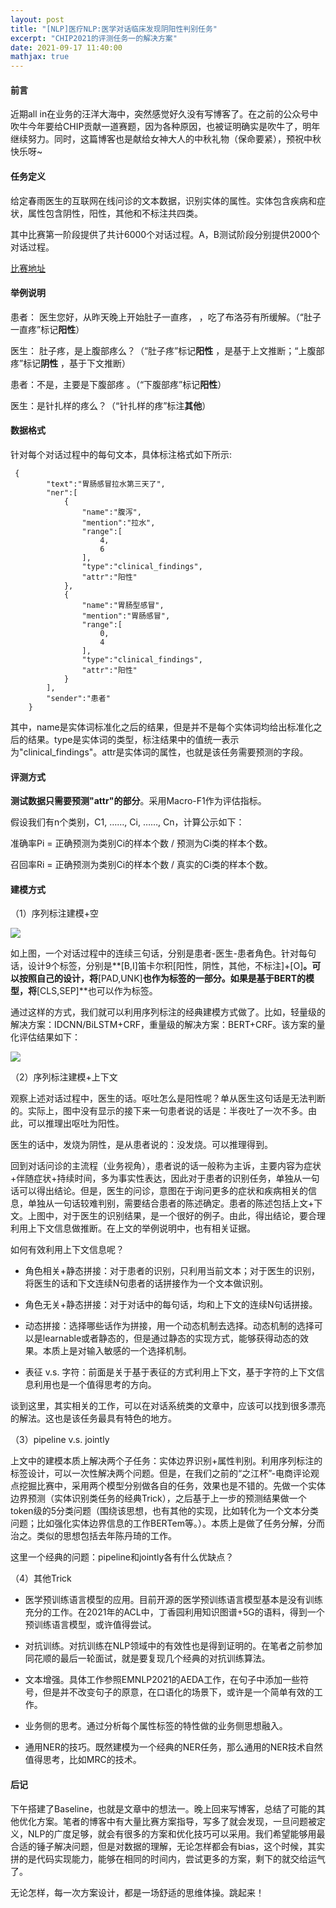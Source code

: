 ```yaml
---
layout: post
title: "[NLP]医疗NLP:医学对话临床发现阴阳性判别任务"
excerpt: "CHIP2021的评测任务一的解决方案"
date: 2021-09-17 11:40:00
mathjax: true
---
```


#### 前言

近期all in在业务的汪洋大海中，突然感觉好久没有写博客了。在之前的公众号中吹牛今年要给CHIP贡献一道赛题，因为各种原因，也被证明确实是吹牛了，明年继续努力。同时，这篇博客也是献给女神大人的中秋礼物（保命要紧），预祝中秋快乐呀~

#### 任务定义

给定春雨医生的互联网在线问诊的文本数据，识别实体的属性。实体包含疾病和症状，属性包含阴性，阳性，其他和不标注共四类。

其中比赛第一阶段提供了共计6000个对话过程。A，B测试阶段分别提供2000个对话过程。

[比赛地址](http://www.cips-chip.org.cn/2021/eval1)

#### 举例说明

患者： 医生您好，从昨天晚上开始肚子一直疼， ，吃了布洛芬有所缓解。（“肚子一直疼”标记**阳性**）

医生： 肚子疼，是上腹部疼么？（“肚子疼”标记**阳性** ，是基于上文推断；“上腹部疼”标记**阴性** ，基于下文推断）

患者：不是，主要是下腹部疼 。（“下腹部疼”标记**阳性**）

医生：是针扎样的疼么？（“针扎样的疼”标注**其他**）


#### 数据格式

针对每个对话过程中的每句文本，具体标注格式如下所示:

```
 {
        "text":"胃肠感冒拉水第三天了",
        "ner":[
            {
                "name":"腹泻",
                "mention":"拉水",
                "range":[
                    4,
                    6
                ],
                "type":"clinical_findings",
                "attr":"阳性"
            },
            {
                "name":"胃肠型感冒",
                "mention":"胃肠感冒",
                "range":[
                    0,
                    4
                ],
                "type":"clinical_findings",
                "attr":"阳性"
            }
        ],
        "sender":"患者"
    }
```

其中，name是实体词标准化之后的结果，但是并不是每个实体词均给出标准化之后的结果。type是实体词的类型，标注结果中的值统一表示为"clinical_findings"。attr是实体词的属性，也就是该任务需要预测的字段。

#### 评测方式

**测试数据只需要预测"attr"的部分**。采用Macro-F1作为评估指标。

假设我们有n个类别，C1, ……, Ci, ……, Cn，计算公示如下：

准确率Pi = 正确预测为类别Ci的样本个数 / 预测为Ci类的样本个数。

召回率Ri = 正确预测为类别Ci的样本个数 / 真实的Ci类的样本个数。

#### 建模方式

（1）序列标注建模+空

![](https://s3.bmp.ovh/imgs/2021/09/9318aed67953fb51.png)

如上图，一个对话过程中的连续三句话，分别是患者-医生-患者角色。针对每句话，设计9个标签，分别是**[B,I]笛卡尔积[阳性，阴性，其他，不标注]+[O]**。可以按照自己的设计，将**[PAD,UNK]**也作为标签的一部分。如果是基于BERT的模型，将**[CLS,SEP]**也可以作为标签。

通过这样的方式，我们就可以利用序列标注的经典建模方式做了。比如，轻量级的解决方案：IDCNN/BiLSTM+CRF，重量级的解决方案：BERT+CRF。该方案的量化评估结果如下：

![](https://s3.bmp.ovh/imgs/2021/09/ca6ac4d58fd4d4b9.png)

（2）序列标注建模+上下文

观察上述对话过程中，医生的话。呕吐怎么是阳性呢？单从医生这句话是无法判断的。实际上，图中没有显示的接下来一句患者说的话是：半夜吐了一次不多。由此，可以推理出呕吐为阳性。

医生的话中，发烧为阴性，是从患者说的：没发烧。可以推理得到。

回到对话问诊的主流程（业务视角），患者说的话一般称为主诉，主要内容为症状+伴随症状+持续时间，多为事实性表达，因此对于患者的识别任务，单独从一句话可以得出结论。但是，医生的问诊，意图在于询问更多的症状和疾病相关的信息，单独从一句话较难判别，需要结合患者的陈述确定。患者的陈述包括上文+下文。上图中，对于医生的识别结果，是一个很好的例子。由此，得出结论，要合理利用上下文信息做推断。在上文的举例说明中，也有相关证据。

如何有效利用上下文信息呢？

+ 角色相关+静态拼接：对于患者的识别，只利用当前文本；对于医生的识别，将医生的话和下文连续N句患者的话拼接作为一个文本做识别。

+ 角色无关+静态拼接：对于对话中的每句话，均和上下文的连续N句话拼接。
 
+ 动态拼接：选择哪些话作为拼接，用一个动态机制去选择。动态机制的选择可以是learnable或者静态的，但是通过静态的实现方式，能够获得动态的效果。本质上是对输入敏感的一个选择机制。

+ 表征 v.s. 字符：前面是关于基于表征的方式利用上下文，基于字符的上下文信息利用也是一个值得思考的方向。

谈到这里，其实相关的工作，可以在对话系统类的文章中，应该可以找到很多漂亮的解法。这也是该任务最具有特色的地方。

（3）pipeline v.s. jointly

上文中的建模本质上解决两个子任务：实体边界识别+属性判别。利用序列标注的标签设计，可以一次性解决两个问题。但是，在我们之前的“之江杯”-电商评论观点挖掘比赛中，采用两个模型分别做各自的任务，效果也是不错的。先做一个实体边界预测（实体识别类任务的经典Trick），之后基于上一步的预测结果做一个token级的5分类问题（围绕该思想，也有其他的实现，比如转化为一个文本分类问题；比如强化实体边界信息的工作BERTem等。）。本质上是做了任务分解，分而治之。类似的思想包括去年陈丹琦的工作。

这里一个经典的问题：pipeline和jointly各有什么优缺点？

（4）其他Trick

+ 医学预训练语言模型的应用。目前开源的医学预训练语言模型基本是没有训练充分的工作。在2021年的ACL中，丁香园利用知识图谱+5G的语料，得到一个预训练语言模型，或许值得尝试。

+ 对抗训练。对抗训练在NLP领域中的有效性也是得到证明的。在笔者之前参加同花顺的最后一轮面试，就是要复现几个经典的对抗训练算法。

+ 文本增强。具体工作参照EMNLP2021的AEDA工作，在句子中添加一些符号，但是并不改变句子的原意，在口语化的场景下，或许是一个简单有效的工作。

+ 业务侧的思考。通过分析每个属性标签的特性做的业务侧思想融入。

+ 通用NER的技巧。既然建模为一个经典的NER任务，那么通用的NER技术自然值得思考，比如MRC的技术。

#### 后记

下午搭建了Baseline，也就是文章中的想法一。晚上回来写博客，总结了可能的其他优化方案。笔者的博客中有大量比赛方案指导，写多了就会发现，一旦问题被定义，NLP的广度足够，就会有很多的方案和优化技巧可以采用。我们希望能够用最合适的锤子解决问题，但是对数据的理解，无论怎样都会有bias，这个时候，其实拼的是代码实现能力，能够在相同的时间内，尝试更多的方案，剩下的就交给运气了。

无论怎样，每一次方案设计，都是一场舒适的思维体操。跳起来！